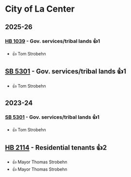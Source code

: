 # City of La Center
## 2025-26

### [HB 1039](/bill/2025-26/hb/1039/) - Gov. services/tribal lands 👍1  
* 👍 Tom Strobehn

## [SB 5301](/bill/2025-26/sb/5301/) - Gov. services/tribal lands 👍1  
* 👍 Tom Strobehn

## 2023-24

### [SB 5301](/bill/2023-24/sb/5301/) - Gov. services/tribal lands 👍1  
* 👍 Tom Strobehn

## [HB 2114](/bill/2023-24/hb/2114/) - Residential tenants 👍2  
* 👍 Mayor Thomas Strobehn
* 👍 Mayor Thomas Strobehn
